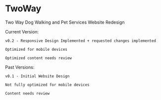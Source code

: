 # TwoWay
Two Way Dog Walking and Pet Services Website Redesign

Current Version: 

	v0.2 - Responsive Design Implemented + requested changes implemented
	
	Optimized for mobile devices
	
	Optimized content needs review
	
Past Versions: 

	v0.1 - Initial Website Design

	Not fully optimized for mobile devices
	
	Content needs review
